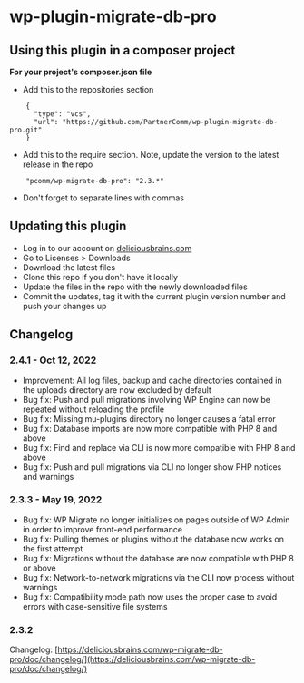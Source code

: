 # wp-plugin-migrate-db-pro

## Using this plugin in a composer project

**For your project's composer.json file**
* Add this to the repositories section
```
    {
      "type": "vcs",
      "url": "https://github.com/PartnerComm/wp-plugin-migrate-db-pro.git"
    }
```

* Add this to the require section. Note, update the version to the latest release in the repo
```
    "pcomm/wp-migrate-db-pro": "2.3.*"
```
* Don't forget to separate lines with commas

## Updating this plugin
* Log in to our account on [deliciousbrains.com](https://deliciousbrains.com/)
* Go to Licenses > Downloads
* Download the latest files
* Clone this repo if you don't have it locally
* Update the files in the repo with the newly downloaded files
* Commit the updates, tag it with the current plugin version number and push your changes up

## Changelog
### 2.4.1 - Oct 12, 2022
- Improvement: All log files, backup and cache directories contained in the uploads directory are now excluded by default
- Bug fix: Push and pull migrations involving WP Engine can now be repeated without reloading the profile
- Bug fix: Missing mu-plugins directory no longer causes a fatal error
- Bug fix: Database imports are now more compatible with PHP 8 and above
- Bug fix: Find and replace via CLI is now more compatible with PHP 8 and above
- Bug fix: Push and pull migrations via CLI no longer show PHP notices and warnings
### 2.3.3 - May 19, 2022
- Bug fix: WP Migrate no longer initializes on pages outside of WP Admin in order to improve front-end performance
- Bug fix: Pulling themes or plugins without the database now works on the first attempt
- Bug fix: Migrations without the database are now compatible with PHP 8 or above
- Bug fix: Network-to-network migrations via the CLI now process without warnings
- Bug fix: Compatibility mode path now uses the proper case to avoid errors with case-sensitive file systems
### 2.3.2
Changelog: [https://deliciousbrains.com/wp-migrate-db-pro/doc/changelog/](https://deliciousbrains.com/wp-migrate-db-pro/doc/changelog/)